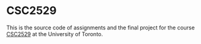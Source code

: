 # CSC2529
This is the source code of assignments and the final project for the course [CSC2529](https://www.cs.toronto.edu/~lindell/teaching/2529/) at the University of Toronto.
